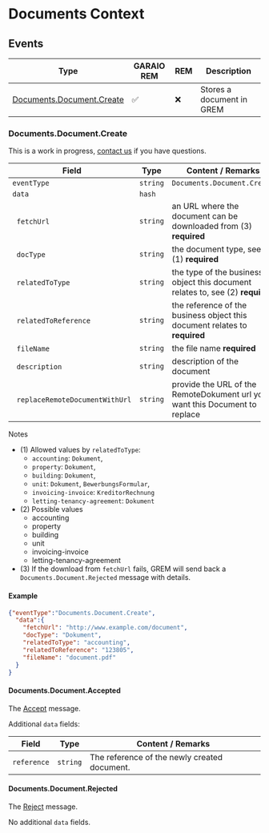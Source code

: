 # Documents Context

## Events

| Type                                            | GARAIO REM         | REM | Description               |
| ----------------------------------------------- | ------------------ | --- | ------------------------- |
| [Documents.Document.Create](#documentsdocumentadd) | :white_check_mark: | :x: | Stores a document in GREM |

### Documents.Document.Create

This is a work in progress, [contact us](https://github.com/Garaio-REM/grem-dev-guide) if you have questions.

| Field                            | Type     | Content / Remarks                                                              |
| -------------------------------- | -------- | ------------------------------------------------------------------------------ |
| `eventType`                      | `string` | `Documents.Document.Create`                                                       |
| `data`                           | `hash`   |                                                                                |
| &nbsp;&nbsp;`fetchUrl`           | `string` | an URL where the document can be downloaded from (3) **required**              |
| &nbsp;&nbsp;`docType`            | `string` | the document type, see (1) **required**                                        |
| &nbsp;&nbsp;`relatedToType`      | `string` | the type of the business object this document relates to, see (2) **required** |
| &nbsp;&nbsp;`relatedToReference` | `string` | the reference of the business object this document relates to **required**     |
| &nbsp;&nbsp;`fileName`           | `string` | the file name **required**                                                     |
| &nbsp;&nbsp;`description`        | `string` | description of the document                                                    |
| &nbsp;&nbsp;`replaceRemoteDocumentWithUrl`        | `string` | provide the URL of the RemoteDokument url you want this Document to replace        |

Notes

* (1) Allowed values by `relatedToType`:
  * `accounting`: `Dokument`,
  * `property`: `Dokument`,
  * `building`: `Dokument`,
  * `unit`: `Dokument`, `BewerbungsFormular`,
  * `invoicing-invoice`: `KreditorRechnung`
  * `letting-tenancy-agreement`: `Dokument`
* (2) Possible values
  * accounting
  * property
  * building
  * unit
  * invoicing-invoice
  * letting-tenancy-agreement
* (3) If the download from `fetchUrl` fails, GREM will send back a `Documents.Document.Rejected` message with details.

#### Example

```json
{"eventType":"Documents.Document.Create",
  "data":{
    "fetchUrl": "http://www.example.com/document",
    "docType": "Dokument",
    "relatedToType": "accounting",
    "relatedToReference": "123805",
    "fileName": "document.pdf"
  }
}
```

#### Documents.Document.Accepted

The [Accept](./result_messages.md#accepted-message) message.

Additional `data` fields:

| Field       | Type     | Content / Remarks                            |
| ----------- | -------- | -------------------------------------------- |
| `reference` | `string` | The reference of the newly created document. |

#### Documents.Document.Rejected

The [Reject](./result_messages.md#rejected-message) message.

No additional `data` fields.
